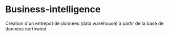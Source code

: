 # Business-intelligence
Création d'un entrepot de données (data warehouse) à partir de la base de données northwind 
